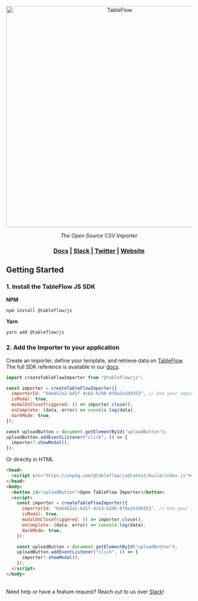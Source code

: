 <div align="center">
<a href="https://tableflow.com"><img src="https://tableflow-assets-cdn.s3.amazonaws.com/TableFlow-readme-header.png" width="600" alt="TableFlow"></a>

<em>The Open Source CSV Importer</em>

<h3>
    <a href="https://tableflow.com/docs">Docs</a> |
    <a href="https://join.slack.com/t/tableflow/shared_invite/zt-1psu47idh-vnItf_BaWcIWih8flGZ0fw">Slack</a> |
    <a href="https://twitter.com/tableflow">Twitter</a> |
    <a href="https://tableflow.com">Website</a> 
</h3>

</div>

## Getting Started

### 1. Install the TableFlow JS SDK

**NPM**

```bash
npm install @tableflow/js
```

**Yarn**

```bash
yarn add @tableflow/js
```

### 2. Add the Importer to your application

Create an importer, define your template, and retrieve data on [TableFlow](https://app.tableflow.com/importers).
\
The full SDK reference is available in our [docs](https://tableflow.com/docs/sdk-reference/javascript).

```javascript
import createTableFlowImporter from "@tableflow/js";

const importer = createTableFlowImporter({
  importerId: "6de452a2-bd1f-4cb3-b29b-0f8a2e3d9353", // Use your importer ID from https://app.tableflow.com/importers
  isModal: true,
  modalOnCloseTriggered: () => importer.close(),
  onComplete: (data, error) => console.log(data),
  darkMode: true,
});

const uploadButton = document.getElementById("uploadButton");
uploadButton.addEventListener("click", () => {
  importer?.showModal();
});
```

Or directly in HTML

```html
<head>
  <script src="https://unpkg.com/@tableflow/js@latest/build/index.js"></script>
</head>
<body>
  <button id="uploadButton">Open TableFlow Importer</button>
  <script>
    const importer = createTableFlowImporter({
      importerId: "6de452a2-bd1f-4cb3-b29b-0f8a2e3d9353", // Use your importer ID from https://app.tableflow.com/importers
      isModal: true,
      modalOnCloseTriggered: () => importer.close(),
      onComplete: (data, error) => console.log(data),
      darkMode: true,
    });

    const uploadButton = document.getElementById("uploadButton");
    uploadButton.addEventListener("click", () => {
      importer?.showModal();
    });
  </script>
</body>
```

\
Need help or have a feature request? Reach out to us over [Slack](https://join.slack.com/t/tableflow/shared_invite/zt-1psu47idh-vnItf_BaWcIWih8flGZ0fw)!
